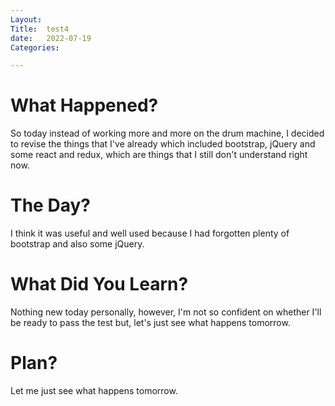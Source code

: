 ```yaml
---
Layout:
Title:  test4
date:   2022-07-19
Categories:

---
```


# What Happened?
So today instead of working more and more on the drum machine, I decided to revise the things that I've already which included bootstrap, jQuery and some react and redux, which are things that I still don't understand right now.

# The Day?
I think it was useful and well used because I had forgotten plenty of bootstrap and also some jQuery. 

# What Did You Learn?
Nothing new today personally, however, I'm not so confident on whether I'll be ready to pass the test but, let's just see what happens tomorrow.

# Plan?
Let me just see what happens tomorrow.